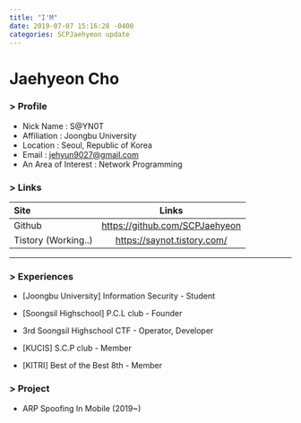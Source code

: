 ```yaml
---
title: "I'M"
date: 2019-07-07 15:16:28 -0400
categories: SCPJaehyeon update
---
```

# Jaehyeon Cho

### > Profile

- Nick Name : S@YN0T
- Affiliation : Joongbu University
- Location : Seoul, Republic of Korea
- Email : jehyun9027@gmail.com
- An Area of Interest : Network Programming



### > Links

| Site                |             Links              |
| :------------------ | :----------------------------: |
| Github              | https://github.com/SCPJaehyeon |
| Tistory (Working..) |  https://saynot.tistory.com/   |

------

### > Experiences

- [Joongbu University] Information Security - Student

- [Soongsil Highschool] P.C.L club - Founder

- 3rd Soongsil Highschool CTF - Operator, Developer

- [KUCIS] S.C.P club - Member

- [KITRI] Best of the Best 8th - Member

  

### > Project

- ARP Spoofing In Mobile (2019~)
